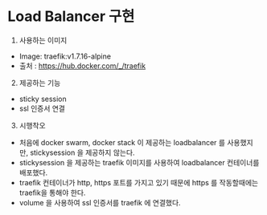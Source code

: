 # Load Balancer 구현

1. 사용하는 이미지 
- Image: traefik:v1.7.16-alpine 
- 출처 : https://hub.docker.com/_/traefik

2. 제공하는 기능
- sticky session 
- ssl 인증서 연결

3. 시행착오
- 처음에 docker swarm, docker stack 이 제공하는 loadbalancer 를 사용했지만, stickysession 을 제공하지 않는다.
- stickysession 을 제공하는 traefik 이미지를 사용하여 loadbalancer 컨테이너를 배포했다.
- traefik 컨테이너가 http, https 포트를 가지고 있기 때문에 https 를 작동할때에는 traefik을 통해야 한다.
- volume 을 사용하여 ssl 인증서를 traefik 에 연결했다.
